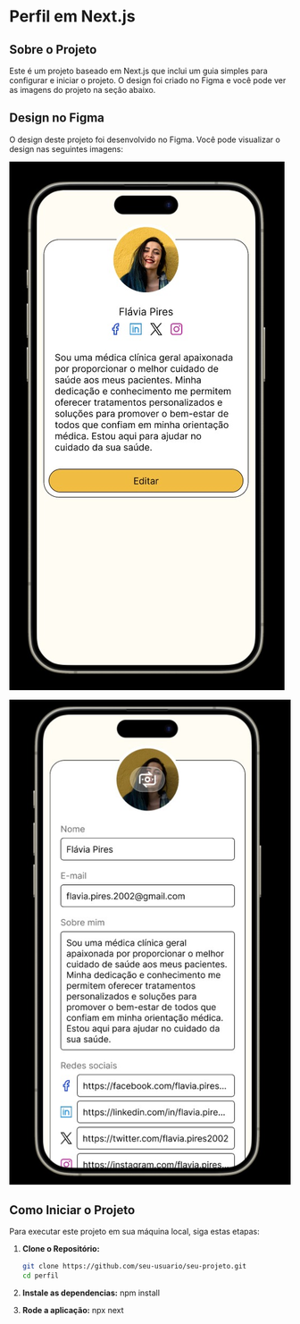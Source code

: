 # Perfil em Next.js

## Sobre o Projeto

Este é um projeto baseado em Next.js que inclui um guia simples para configurar e iniciar o projeto. O design foi criado no Figma e você pode ver as imagens do projeto na seção abaixo.

## Design no Figma

O design deste projeto foi desenvolvido no Figma. Você pode visualizar o design nas seguintes imagens:

![Figma Design 1](/public/figma.jpg)

![Figma Design 2](/public/figma2.jpg)

## Como Iniciar o Projeto

Para executar este projeto em sua máquina local, siga estas etapas:

1. **Clone o Repositório:**

   ```bash
   git clone https://github.com/seu-usuario/seu-projeto.git
   cd perfil

   ```

2. **Instale as dependencias:**
   npm install

3. **Rode a aplicação:**
   npx next
